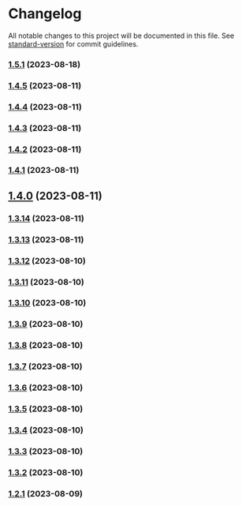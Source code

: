 # Changelog

All notable changes to this project will be documented in this file. See [standard-version](https://github.com/conventional-changelog/standard-version) for commit guidelines.

### [1.5.1](https://github.com/Hybes/blitz-for-league-only/compare/v1.4.5...v1.5.1) (2023-08-18)

### [1.4.5](https://github.com/Hybes/blitz-for-league-only/compare/v1.4.4...v1.4.5) (2023-08-11)

### [1.4.4](https://github.com/Hybes/blitz-for-league-only/compare/v1.4.3...v1.4.4) (2023-08-11)

### [1.4.3](https://github.com/Hybes/blitz-for-league-only/compare/v1.4.2...v1.4.3) (2023-08-11)

### [1.4.2](https://github.com/Hybes/blitz-for-league-only/compare/v1.4.1...v1.4.2) (2023-08-11)

### [1.4.1](https://github.com/Hybes/blitz-for-league-only/compare/v1.4.0...v1.4.1) (2023-08-11)

## [1.4.0](https://github.com/Hybes/blitz-for-league-only/compare/v1.3.14...v1.4.0) (2023-08-11)

### [1.3.14](https://github.com/Hybes/blitz-for-league-only/compare/v1.3.13...v1.3.14) (2023-08-11)

### [1.3.13](https://github.com/Hybes/blitz-for-league-only/compare/v1.3.12...v1.3.13) (2023-08-11)

### [1.3.12](https://github.com/Hybes/blitz-for-league-only/compare/v1.3.11...v1.3.12) (2023-08-10)

### [1.3.11](https://github.com/Hybes/blitz-for-league-only/compare/v1.3.10...v1.3.11) (2023-08-10)

### [1.3.10](https://github.com/Hybes/blitz-for-league-only/compare/v1.3.9...v1.3.10) (2023-08-10)

### [1.3.9](https://github.com/Hybes/blitz-for-league-only/compare/v1.3.8...v1.3.9) (2023-08-10)

### [1.3.8](https://github.com/Hybes/blitz-for-league-only/compare/v1.3.7...v1.3.8) (2023-08-10)

### [1.3.7](https://github.com/Hybes/blitz-for-league-only/compare/v1.3.6...v1.3.7) (2023-08-10)

### [1.3.6](https://github.com/Hybes/blitz-for-league-only/compare/v1.3.5...v1.3.6) (2023-08-10)

### [1.3.5](https://github.com/Hybes/blitz-for-league-only/compare/v1.3.4...v1.3.5) (2023-08-10)

### [1.3.4](https://github.com/Hybes/blitz-for-league-only/compare/v1.3.3...v1.3.4) (2023-08-10)

### [1.3.3](https://github.com/Hybes/blitz-for-league-only/compare/v1.3.2...v1.3.3) (2023-08-10)

### [1.3.2](https://github.com/Hybes/blitz-for-league-only/compare/v1.2.1...v1.3.2) (2023-08-10)

### [1.2.1](https://github.com/Hybes/blitz-for-league-only/compare/v1.2.0...v1.2.1) (2023-08-09)
